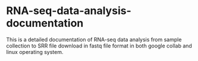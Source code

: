 # RNA-seq-data-analysis-documentation

This is a detailed documentation of RNA-seq data analysis from sample collection to SRR file download in fastq file format in both google collab and linux operating system. 
